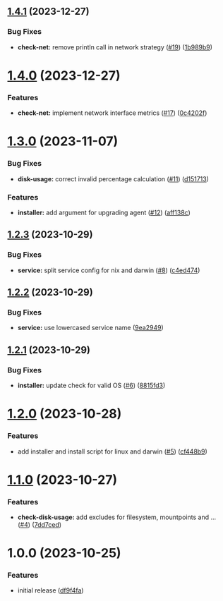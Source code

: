 ## [1.4.1](https://github.com/spectate/agent/compare/v1.4.0...v1.4.1) (2023-12-27)


### Bug Fixes

* **check-net:** remove println call in network strategy ([#19](https://github.com/spectate/agent/issues/19)) ([1b989b9](https://github.com/spectate/agent/commit/1b989b939ac62cf96cd7938d0ec6a38799cb3f87))

# [1.4.0](https://github.com/spectate/agent/compare/v1.3.0...v1.4.0) (2023-12-27)


### Features

* **check-net:** implement network interface metrics ([#17](https://github.com/spectate/agent/issues/17)) ([0c4202f](https://github.com/spectate/agent/commit/0c4202f6e64fb0b572a612b1571268b10fd723a7))

# [1.3.0](https://github.com/spectate/agent/compare/v1.2.3...v1.3.0) (2023-11-07)


### Bug Fixes

* **disk-usage:** correct invalid percentage calculation ([#11](https://github.com/spectate/agent/issues/11)) ([d151713](https://github.com/spectate/agent/commit/d15171382698a91645caef3ccf99a250585f3f7c))


### Features

* **installer:** add argument for upgrading agent ([#12](https://github.com/spectate/agent/issues/12)) ([aff138c](https://github.com/spectate/agent/commit/aff138c2f854c4c49e62b6722f1ee48a5e049b84))

## [1.2.3](https://github.com/spectate/agent/compare/v1.2.2...v1.2.3) (2023-10-29)


### Bug Fixes

* **service:** split service config for nix and darwin ([#8](https://github.com/spectate/agent/issues/8)) ([c4ed474](https://github.com/spectate/agent/commit/c4ed4744a029d533f12d87b18a83992f201797b4))

## [1.2.2](https://github.com/spectate/agent/compare/v1.2.1...v1.2.2) (2023-10-29)


### Bug Fixes

* **service:** use lowercased service name ([9ea2949](https://github.com/spectate/agent/commit/9ea294916325568a0abc53e09a75e245673b20f1))

## [1.2.1](https://github.com/spectate/agent/compare/v1.2.0...v1.2.1) (2023-10-29)


### Bug Fixes

* **installer:** update check for valid OS ([#6](https://github.com/spectate/agent/issues/6)) ([8815fd3](https://github.com/spectate/agent/commit/8815fd337d093d0db268f0cf7ef58fb5bbeb12b8))

# [1.2.0](https://github.com/spectate/agent/compare/v1.1.0...v1.2.0) (2023-10-28)


### Features

* add installer and install script for linux and darwin ([#5](https://github.com/spectate/agent/issues/5)) ([cf448b9](https://github.com/spectate/agent/commit/cf448b9893d4bed4820f68455224515e61519afc))

# [1.1.0](https://github.com/spectate/agent/compare/v1.0.0...v1.1.0) (2023-10-27)


### Features

* **check-disk-usage:** add excludes for filesystem, mountpoints and … ([#4](https://github.com/spectate/agent/issues/4)) ([7dd7ced](https://github.com/spectate/agent/commit/7dd7cedfafd197489ac710a2e0406966a9fa705a))

# 1.0.0 (2023-10-25)


### Features

* initial release ([df9f4fa](https://github.com/spectate/agent/commit/df9f4faa93a9397123d3065eb76ecb220d047015))
